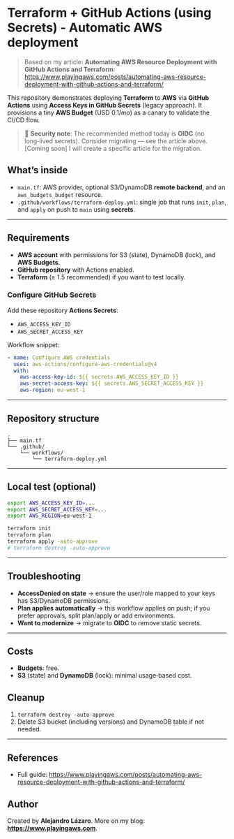 # Terraform + GitHub Actions (using Secrets) - Automatic AWS deployment

> Based on my article: **Automating AWS Resource Deployment with GitHub Actions and Terraform**: https://www.playingaws.com/posts/automating-aws-resource-deployment-with-github-actions-and-terraform/

This repository demonstrates deploying **Terraform** to **AWS** via **GitHub Actions** using **Access Keys in GitHub Secrets** (legacy approach). It provisions a tiny **AWS Budget** (USD 0.1/mo) as a canary to validate the CI/CD flow.

> 🔐 **Security note**: The recommended method today is **OIDC** (no long‑lived secrets). Consider migrating — see the article above. [Coming soon] I will create a specific article for the migration.

## What’s inside

- `main.tf`: AWS provider, optional S3/DynamoDB **remote backend**, and an `aws_budgets_budget` resource.
- `.github/workflows/terraform-deploy.yml`: single job that runs `init`, `plan`, and `apply` on push to `main` using **secrets**.

---

## Requirements

- **AWS account** with permissions for S3 (state), DynamoDB (lock), and **AWS Budgets**.
- **GitHub repository** with Actions enabled.
- **Terraform** (≥ 1.5 recommended) if you want to test locally.

### Configure GitHub Secrets

Add these repository **Actions Secrets**:

- `AWS_ACCESS_KEY_ID`
- `AWS_SECRET_ACCESS_KEY`

Workflow snippet:

```yaml
- name: Configure AWS credentials
  uses: aws-actions/configure-aws-credentials@v4
  with:
    aws-access-key-id: ${{ secrets.AWS_ACCESS_KEY_ID }}
    aws-secret-access-key: ${{ secrets.AWS_SECRET_ACCESS_KEY }}
    aws-region: eu-west-1
```

---

## Repository structure

```code
.
├── main.tf
└── .github/
    └── workflows/
        └── terraform-deploy.yml
```

---

## Local test (optional)

```bash
export AWS_ACCESS_KEY_ID=...
export AWS_SECRET_ACCESS_KEY=...
export AWS_REGION=eu-west-1

terraform init
terraform plan
terraform apply -auto-approve
# terraform destroy -auto-approve
```

---

## Troubleshooting

- **AccessDenied on state** → ensure the user/role mapped to your keys has S3/DynamoDB permissions.  
- **Plan applies automatically** → this workflow applies on push; if you prefer approvals, split plan/apply or add environments.  
- **Want to modernize** → migrate to **OIDC** to remove static secrets.

---

## Costs

- **Budgets**: free.  
- **S3** (state) and **DynamoDB** (lock): minimal usage‑based cost.

## Cleanup

1) `terraform destroy -auto-approve`  
2) Delete S3 bucket (including versions) and DynamoDB table if not needed.

---

## References

- Full guide: https://www.playingaws.com/posts/automating-aws-resource-deployment-with-github-actions-and-terraform/

## Author

Created by **Alejandro Lázaro**. More on my blog: **https://www.playingaws.com**.
